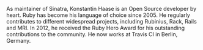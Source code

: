 As maintainer of Sinatra, Konstantin Haase is an Open Source developer by heart. Ruby has become his language of choice since 2005. He regularly contributes to different widespread projects, including Rubinius, Rack, Rails and MRI. In 2012, he received the Ruby Hero Award for his outstanding contributions to the community. He now works at Travis CI in Berlin, Germany.
